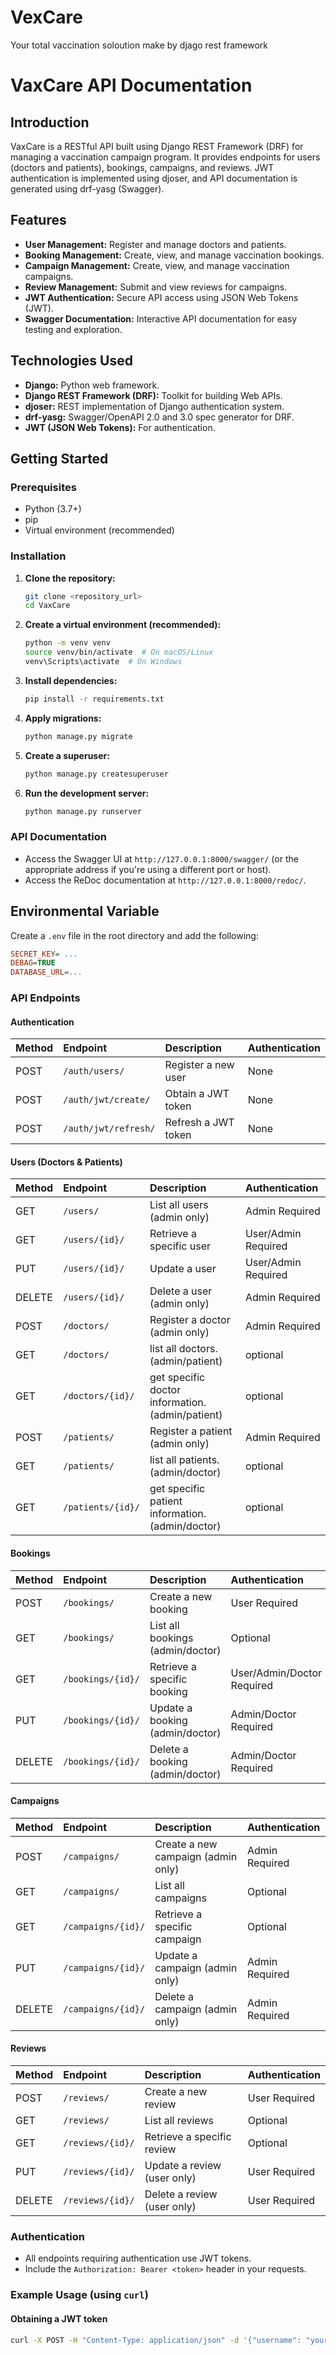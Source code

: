 # VexCare
Your total vaccination soloution make by djago rest framework

# VaxCare API Documentation

## Introduction

VaxCare is a RESTful API built using Django REST Framework (DRF) for managing a vaccination campaign program. It provides endpoints for users (doctors and patients), bookings, campaigns, and reviews. JWT authentication is implemented using djoser, and API documentation is generated using drf-yasg (Swagger).

## Features

* **User Management:** Register and manage doctors and patients.
* **Booking Management:** Create, view, and manage vaccination bookings.
* **Campaign Management:** Create, view, and manage vaccination campaigns.
* **Review Management:** Submit and view reviews for campaigns.
* **JWT Authentication:** Secure API access using JSON Web Tokens (JWT).
* **Swagger Documentation:** Interactive API documentation for easy testing and exploration.

## Technologies Used

* **Django:** Python web framework.
* **Django REST Framework (DRF):** Toolkit for building Web APIs.
* **djoser:** REST implementation of Django authentication system.
* **drf-yasg:** Swagger/OpenAPI 2.0 and 3.0 spec generator for DRF.
* **JWT (JSON Web Tokens):** For authentication.

## Getting Started

### Prerequisites

* Python (3.7+)
* pip
* Virtual environment (recommended)

### Installation

1.  **Clone the repository:**

    ```bash
    git clone <repository_url>
    cd VaxCare
    ```

2.  **Create a virtual environment (recommended):**

    ```bash
    python -m venv venv
    source venv/bin/activate  # On macOS/Linux
    venv\Scripts\activate  # On Windows
    ```

3.  **Install dependencies:**

    ```bash
    pip install -r requirements.txt
    ```

4.  **Apply migrations:**

    ```bash
    python manage.py migrate
    ```

5.  **Create a superuser:**

    ```bash
    python manage.py createsuperuser
    ```

6.  **Run the development server:**

    ```bash
    python manage.py runserver
    ```

### API Documentation

* Access the Swagger UI at `http://127.0.0.1:8000/swagger/` (or the appropriate address if you're using a different port or host).
* Access the ReDoc documentation at `http://127.0.0.1:8000/redoc/`.

## Environmental Variable
Create a `.env` file in the root directory and add the following:

```ini
SECRET_KEY= ...
DEBAG=TRUE
DATABASE_URL=...

```

### API Endpoints

#### Authentication

| Method | Endpoint              | Description              | Authentication |
| :----- | :-------------------- | :----------------------- | :------------- |
| POST   | `/auth/users/`        | Register a new user      | None           |
| POST   | `/auth/jwt/create/`   | Obtain a JWT token       | None           |
| POST   | `/auth/jwt/refresh/`  | Refresh a JWT token      | None           |

#### Users (Doctors & Patients)

| Method | Endpoint                    | Description                                  | Authentication |
| :----- | :-------------------------- | :------------------------------------------- | :------------- |
| GET    | `/users/`                   | List all users (admin only)                 | Admin Required |
| GET    | `/users/{id}/`               | Retrieve a specific user                     | User/Admin Required |
| PUT    | `/users/{id}/`               | Update a user                                | User/Admin Required |
| DELETE | `/users/{id}/`              | Delete a user (admin only)                   | Admin Required |
| POST   | `/doctors/`                 | Register a doctor (admin only)               | Admin Required |
| GET   | `/doctors/`                  | list all doctors. (admin/patient)            | optional       |
| GET   | `/doctors/{id}/`              | get specific doctor information. (admin/patient) | optional       |
| POST   | `/patients/`                | Register a patient (admin only)              | Admin Required |
| GET   | `/patients/`                 | list all patients. (admin/doctor)            | optional       |
| GET   | `/patients/{id}/`             | get specific patient information. (admin/doctor) | optional       |

#### Bookings

| Method | Endpoint             | Description                       | Authentication |
| :----- | :------------------- | :-------------------------------- | :------------- |
| POST   | `/bookings/`         | Create a new booking              | User Required  |
| GET    | `/bookings/`         | List all bookings (admin/doctor)  | Optional |
| GET    | `/bookings/{id}/`     | Retrieve a specific booking       | User/Admin/Doctor Required |
| PUT    | `/bookings/{id}/`     | Update a booking (admin/doctor)   | Admin/Doctor Required |
| DELETE | `/bookings/{id}/`    | Delete a booking (admin/doctor)   | Admin/Doctor Required |

#### Campaigns

| Method | Endpoint              | Description                      | Authentication |
| :----- | :-------------------- | :------------------------------- | :------------- |
| POST   | `/campaigns/`         | Create a new campaign (admin only) | Admin Required |
| GET    | `/campaigns/`         | List all campaigns               | Optional       |
| GET    | `/campaigns/{id}/`    | Retrieve a specific campaign     | Optional       |
| PUT    | `/campaigns/{id}/`    | Update a campaign (admin only)    | Admin Required |
| DELETE | `/campaigns/{id}/`   | Delete a campaign (admin only)   | Admin Required |

#### Reviews

| Method | Endpoint             | Description                   | Authentication |
| :----- | :------------------- | :---------------------------- | :------------- |
| POST   | `/reviews/`          | Create a new review           | User Required  |
| GET    | `/reviews/`          | List all reviews              | Optional       |
| GET    | `/reviews/{id}/`      | Retrieve a specific review    | Optional       |
| PUT    | `/reviews/{id}/`      | Update a review (user only)   | User Required |
| DELETE | `/reviews/{id}/`     | Delete a review (user only)   | User Required |

### Authentication

* All endpoints requiring authentication use JWT tokens.
* Include the `Authorization: Bearer <token>` header in your requests.

### Example Usage (using `curl`)

#### Obtaining a JWT token

```bash
curl -X POST -H "Content-Type: application/json" -d '{"username": "your_username", "password": "your_password"}' [http://127.0.0.1:8000/auth/jwt/create/](http://127.0.0.1:8000/auth/jwt/create/)